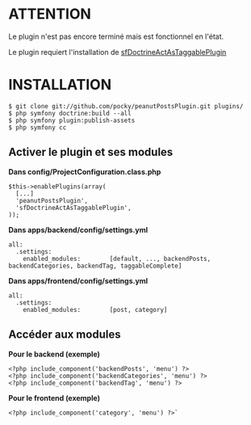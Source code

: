 # ATTENTION #

Le plugin n'est pas encore terminé mais est fonctionnel en l'état.

Le plugin requiert l'installation de [sfDoctrineActAsTaggablePlugin](http://www.symfony-project.org/plugins/sfDoctrineActAsTaggablePlugin)


# INSTALLATION #

    $ git clone git://github.com/pocky/peanutPostsPlugin.git plugins/
    $ php symfony doctrine:build --all
    $ php symfony plugin:publish-assets
    $ php symfony cc

## Activer le plugin et ses modules ##

__Dans config/ProjectConfiguration.class.php__

    $this->enablePlugins(array(
      [...]
      'peanutPostsPlugin',
      'sfDoctrineActAsTaggablePlugin',
    ));

__Dans apps/backend/config/settings.yml__

    all:
      .settings:
        enabled_modules:        [default, ..., backendPosts, backendCategories, backendTag, taggableComplete]

__Dans apps/frontend/config/settings.yml__

    all:
      .settings:
        enabled_modules:        [post, category]

## Accéder aux modules ##

__Pour le backend (exemple)__

    <?php include_component('backendPosts', 'menu') ?>
    <?php include_component('backendCategories', 'menu') ?>
    <?php include_component('backendTag', 'menu') ?>

__Pour le frontend (exemple)__

    <?php include_component('category', 'menu') ?>`

